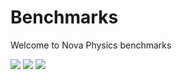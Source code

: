 # Benchmarks
Welcome to Nova Physics benchmarks

<img src="https://raw.githubusercontent.com/kadir014/nova-physics/main/benchmarks/assets/bench_balls.png">

<img src="https://raw.githubusercontent.com/kadir014/nova-physics/main/benchmarks/assets/bench_boxes.png">

<img src="https://raw.githubusercontent.com/kadir014/nova-physics/main/benchmarks/assets/bench_mixed.png">